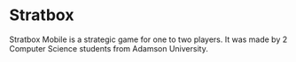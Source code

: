 # Stratbox
Stratbox Mobile is a strategic game for one to two players. It was made by 2 Computer Science students from Adamson University.
